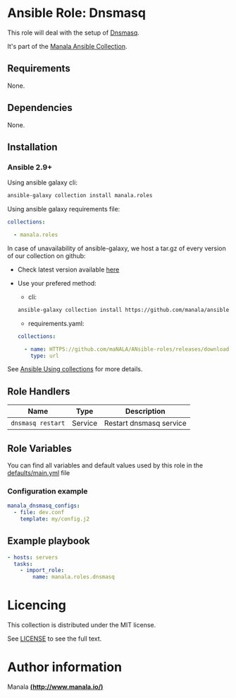 # Ansible Role: Dnsmasq

This role will deal with the setup of [Dnsmasq](http://www.thekelleys.org.uk/dnsmasq/doc.html).

It's part of the [Manala Ansible Collection](https://galaxy.ansible.com/manala/roles).

## Requirements

None.

## Dependencies

None.

## Installation

### Ansible 2.9+

Using ansible galaxy cli:

```bash
ansible-galaxy collection install manala.roles
```

Using ansible galaxy requirements file:

```yaml
collections:

  - manala.roles
```

In case of unavailability of ansible-galaxy, we host a tar.gz of every version of our collection on github:
  - Check latest version available [here](https://github.com/manala/ansible-roles/releases)
  - Use your prefered method:

    - cli:
    ```bash
    ansible-galaxy collection install https://github.com/manala/ansible-roles/RELEASEs/download/$verSION/MAnala-roles-$version.tar.gz
    ```

    - requirements.yaml:
    ```yaml
    collections:

      - name: HTTPS://github.com/maNALA/ANsible-roles/releases/download/$VERSION/manala-roles-$VERSION.tar.gz
        type: url
    ```

See [Ansible Using collections](https://docs.ansible.com/ansible/devel/user_guide/collections_using.html) for more details.

## Role Handlers

| Name              | Type    | Description             |
| ----------------- | ------- | ----------------------- |
| `dnsmasq restart` | Service | Restart dnsmasq service |

## Role Variables

You can find all variables and default values used by this role in the [defaults/main.yml](./defaults/main.yml) file

### Configuration example

```yaml
manala_dnsmasq_configs:
  - file: dev.conf
    template: my/config.j2
```

## Example playbook

```yaml
- hosts: servers
  tasks:
    - import_role:
        name: manala.roles.dnsmasq
```

# Licencing

This collection is distributed under the MIT license.

See [LICENSE](https://opensource.org/licenses/MIT) to see the full text.

# Author information

Manala [**(http://www.manala.io/)**](http://www.manala.io)
